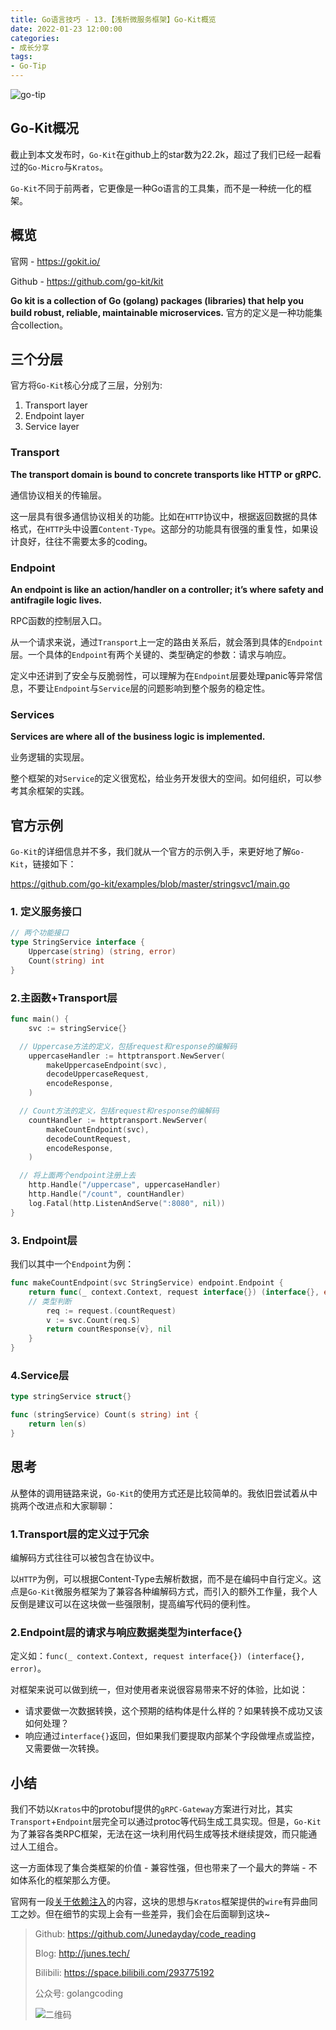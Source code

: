 ```yaml
---
title: Go语言技巧 - 13.【浅析微服务框架】Go-Kit概览
date: 2022-01-23 12:00:00
categories: 
- 成长分享
tags:
- Go-Tip
---
```


![go-tip](https://cloud-fitter-1305666920.cos.ap-beijing.myqcloud.com/go-study.jpeg)

## Go-Kit概况

截止到本文发布时，`Go-Kit`在github上的star数为22.2k，超过了我们已经一起看过的`Go-Micro`与`Kratos`。

`Go-Kit`不同于前两者，它更像是一种Go语言的工具集，而不是一种统一化的框架。

<!-- more -->

## 概览

官网 - https://gokit.io/

Github - https://github.com/go-kit/kit

**Go kit is a collection of Go (golang) packages (libraries) that help you build robust, reliable, maintainable microservices.** 官方的定义是一种功能集合collection。

## 三个分层

 官方将`Go-Kit`核心分成了三层，分别为:

1. Transport layer
2. Endpoint layer
3. Service layer

### Transport

**The transport domain is bound to concrete transports like HTTP or gRPC.**

通信协议相关的传输层。

这一层具有很多通信协议相关的功能。比如在`HTTP`协议中，根据返回数据的具体格式，在`HTTP`头中设置`Content-Type`。这部分的功能具有很强的重复性，如果设计良好，往往不需要太多的coding。

### Endpoint

**An endpoint is like an action/handler on a controller; it’s where safety and antifragile logic lives.**

RPC函数的控制层入口。

从一个请求来说，通过`Transport`上一定的路由关系后，就会落到具体的`Endpoint`层。一个具体的`Endpoint`有两个关键的、类型确定的参数：请求与响应。

定义中还讲到了安全与反脆弱性，可以理解为在`Endpoint`层要处理panic等异常信息，不要让`Endpoint`与`Service`层的问题影响到整个服务的稳定性。

### Services

**Services are where all of the business logic is implemented.**

业务逻辑的实现层。

整个框架的对`Service`的定义很宽松，给业务开发很大的空间。如何组织，可以参考其余框架的实践。

## 官方示例

`Go-Kit`的详细信息并不多，我们就从一个官方的示例入手，来更好地了解`Go-Kit`，链接如下：

https://github.com/go-kit/examples/blob/master/stringsvc1/main.go

### 1. 定义服务接口

```go
// 两个功能接口
type StringService interface {
	Uppercase(string) (string, error)
	Count(string) int
}
```

### 2.主函数+Transport层

```go
func main() {
	svc := stringService{}

  // Uppercase方法的定义，包括request和response的编解码
	uppercaseHandler := httptransport.NewServer(
		makeUppercaseEndpoint(svc),
		decodeUppercaseRequest,
		encodeResponse,
	)

  // Count方法的定义，包括request和response的编解码
	countHandler := httptransport.NewServer(
		makeCountEndpoint(svc),
		decodeCountRequest,
		encodeResponse,
	)

  // 将上面两个endpoint注册上去
	http.Handle("/uppercase", uppercaseHandler)
	http.Handle("/count", countHandler)
	log.Fatal(http.ListenAndServe(":8080", nil))
}
```

### 3. Endpoint层

我们以其中一个`Endpoint`为例：

```go
func makeCountEndpoint(svc StringService) endpoint.Endpoint {
	return func(_ context.Context, request interface{}) (interface{}, error) {
    // 类型判断
		req := request.(countRequest)
		v := svc.Count(req.S)
		return countResponse{v}, nil
	}
}
```

### 4.Service层

```go
type stringService struct{}

func (stringService) Count(s string) int {
	return len(s)
}
```

## 思考

从整体的调用链路来说，`Go-Kit`的使用方式还是比较简单的。我依旧尝试着从中挑两个改进点和大家聊聊：

### 1.Transport层的定义过于冗余

编解码方式往往可以被包含在协议中。

以`HTTP`为例，可以根据Content-Type去解析数据，而不是在编码中自行定义。这点是`Go-Kit`微服务框架为了兼容各种编解码方式，而引入的额外工作量，我个人反倒是建议可以在这块做一些强限制，提高编写代码的便利性。

### 2.Endpoint层的请求与响应数据类型为interface{}

定义如：`func(_ context.Context, request interface{}) (interface{}, error)`。

对框架来说可以做到统一，但对使用者来说很容易带来不好的体验，比如说：

- 请求要做一次数据转换，这个预期的结构体是什么样的？如果转换不成功又该如何处理？
- 响应通过`interface{}`返回，但如果我们要提取内部某个字段做埋点或监控，又需要做一次转换。

## 小结

我们不妨以`Kratos`中的protobuf提供的`gRPC-Gateway`方案进行对比，其实`Transport`+`Endpoint`层完全可以通过protoc等代码生成工具实现。但是，`Go-Kit`为了兼容各类RPC框架，无法在这一块利用代码生成等技术继续提效，而只能通过人工组合。

这一方面体现了集合类框架的价值 - 兼容性强，但也带来了一个最大的弊端 - 不如体系化的框架那么方便。

官网有一段[关于依赖注入](https://gokit.io/faq/#dependency-injection-mdash-why-is-func-main-always-so-big)的内容，这块的思想与`Kratos`框架提供的`wire`有异曲同工之妙。但在细节的实现上会有一些差异，我们会在后面聊到这块~

> Github: https://github.com/Junedayday/code_reading
>
> Blog: http://junes.tech/
>
> Bilibili: https://space.bilibili.com/293775192
>
> 公众号: golangcoding
>
> ![二维码](https://cloud-fitter-1305666920.cos.ap-beijing.myqcloud.com/my_wechat.jpeg)
>
> 

